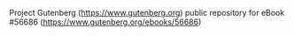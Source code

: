 Project Gutenberg (https://www.gutenberg.org) public repository for
eBook #56686 (https://www.gutenberg.org/ebooks/56686)
